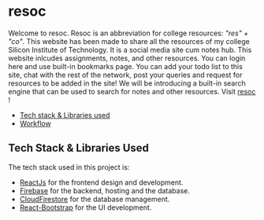 # resoc

Welcome to resoc. Resoc is an abbreviation for college resources: *"res" + "co"*. This website has been made to share all the resources of my college Silicon Institute of Technology. It is a social media site cum notes hub. This website inlcudes assignments, notes, and other resources. You can login here and use built-in bookmarks page. You can add your todo list to this site, chat with the rest of the network, post your queries and request for resources to be added in the site! We will be introducing a built-in search engine that can be used to search for notes and other resources. 
Visit [resoc](www.notes-sit.live) !

- [Tech stack & Libraries used](#tech-stack-libraries-used)
- [Workflow](#workflow)
  

## Tech Stack & Libraries Used

The tech stack used in this project is:

- [ReactJs](https://reactjs.org) for the frontend	design and development.
- [Firebase](https://firebase.google.com/) for the backend, hosting and the database.
- [CloudFirestore](https://firebase.google.com/docs/firestore) for the database management.
- [React-Bootstrap](https://react-bootstrap.github.io/) for the UI development.

<!-- ## Workflow

The workflow is as follows:
As your visit the website, the first page that you encounter is the home page -->
